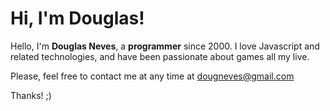 # Hi, I'm Douglas!

Hello, I'm **Douglas Neves**, a **programmer** since 2000.
I love Javascript and related technologies, and have been passionate about games all my live.

Please, feel free to contact me at any time at dougneves@gmail.com

Thanks! ;)
